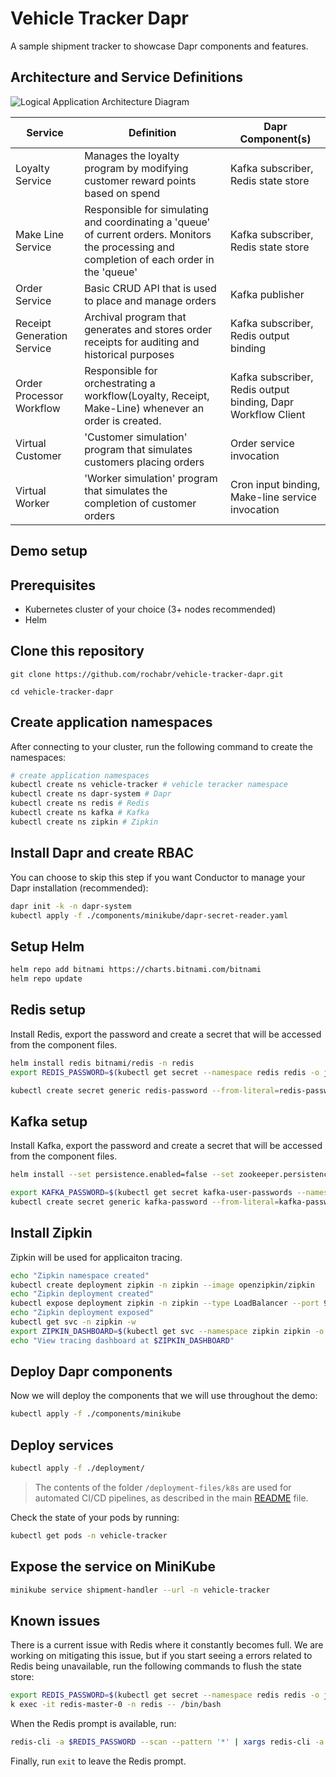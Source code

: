 # Vehicle Tracker Dapr

A sample shipment tracker to showcase Dapr components and features.

## Architecture and Service Definitions

![Logical Application Architecture Diagram](assets/demo-arch.png)


| Service          | Definition                                                                                                 | Dapr Component(s) |
|------------------|-------------------------------------------------------------------------------------------------------------| --------------------------------|
| Loyalty Service | Manages the loyalty program by modifying customer reward points based on spend | Kafka subscriber, Redis state store |
| Make Line Service | Responsible for simulating and coordinating a 'queue' of current orders. Monitors the processing and completion of each order in the 'queue' | Kafka subscriber, Redis state store |  
| Order Service | Basic CRUD API that is used to place and manage orders | Kafka publisher |
| Receipt Generation Service | Archival program that generates and stores order receipts for auditing and historical purposes  | Kafka subscriber, Redis output binding |
| Order Processor Workflow  | Responsible for orchestrating a workflow(Loyalty, Receipt, Make-Line) whenever an order is created.   | Kafka subscriber, Redis output binding, Dapr Workflow Client |
| Virtual Customer | 'Customer simulation' program that simulates customers placing orders | Order service invocation |
| Virtual Worker | 'Worker simulation' program that simulates the completion of customer orders | Cron input binding, Make-line service invocation | 

## Demo setup

## Prerequisites

- Kubernetes cluster of your choice (3+ nodes recommended)
- Helm

## Clone this repository

```git
git clone https://github.com/rochabr/vehicle-tracker-dapr.git

cd vehicle-tracker-dapr
```

## Create application namespaces

After connecting to your cluster, run the following command to create the namespaces:

```bash
# create application namespaces
kubectl create ns vehicle-tracker # vehicle teracker namespace
kubectl create ns dapr-system # Dapr
kubectl create ns redis # Redis
kubectl create ns kafka # Kafka
kubectl create ns zipkin # Zipkin
```

## Install Dapr and create RBAC

You can choose to skip this step if you want Conductor to manage your Dapr installation (recommended):

```bash
dapr init -k -n dapr-system
kubectl apply -f ./components/minikube/dapr-secret-reader.yaml
```

## Setup Helm

```bash
helm repo add bitnami https://charts.bitnami.com/bitnami
helm repo update
```

## Redis setup

Install Redis, export the password and create a secret that will be accessed from the component files.

```bash
helm install redis bitnami/redis -n redis
export REDIS_PASSWORD=$(kubectl get secret --namespace redis redis -o jsonpath="{.data.redis-password}" | base64 -d) 

kubectl create secret generic redis-password --from-literal=redis-password=$REDIS_PASSWORD -n vehicle-tracker
```

## Kafka setup

Install Kafka, export the password and create a secret that will be accessed from the component files.

```bash
helm install --set persistence.enabled=false --set zookeeper.persistence.enabled=false --set auth.clientProtocol=sasl kafka bitnami/kafka -n kafka

export KAFKA_PASSWORD=$(kubectl get secret kafka-user-passwords --namespace kafka -o jsonpath='{.data.client-passwords}' | base64 -d | cut -d , -f 1)
kubectl create secret generic kafka-password --from-literal=kafka-password=$KAFKA_PASSWORD -n vehicle-tracker
```

## Install Zipkin

Zipkin will be used for applicaiton tracing.

```bash
echo "Zipkin namespace created"
kubectl create deployment zipkin -n zipkin --image openzipkin/zipkin
echo "Zipkin deployment created"
kubectl expose deployment zipkin -n zipkin --type LoadBalancer --port 9411 
echo "Zipkin deployment exposed"
kubectl get svc -n zipkin -w
export ZIPKIN_DASHBOARD=$(kubectl get svc --namespace zipkin zipkin -o jsonpath="{.status.loadBalancer.ingress[0].ip}"):9411
echo "View tracing dashboard at $ZIPKIN_DASHBOARD"
```

## Deploy Dapr components

Now we will deploy the components that we will use throughout the demo:

```bash
kubectl apply -f ./components/minikube
```

## Deploy services

```bash
kubectl apply -f ./deployment/
```

> The contents of the folder `/deployment-files/k8s` are used for automated CI/CD pipelines, as described in the main [README](./../README.md) file.

Check the state of your pods by running:

```bash
kubectl get pods -n vehicle-tracker
```

## Expose the service on MiniKube

```bash
minikube service shipment-handler --url -n vehicle-tracker
```

## Known issues

There is a current issue with Redis where it constantly becomes full. We are working on mitigating this issue, but if you start seeing a errors related to Redis being unavailable, run the following commands to flush the state store:

```bash
export REDIS_PASSWORD=$(kubectl get secret --namespace redis redis -o jsonpath="{.data.redis-password}" | base64 -d) 
k exec -it redis-master-0 -n redis -- /bin/bash
```

When the Redis prompt is available, run:

```bash
redis-cli -a $REDIS_PASSWORD --scan --pattern '*' | xargs redis-cli -a $REDIS_PASSWORD DEL
```

Finally, run `exit` to leave the Redis prompt.
